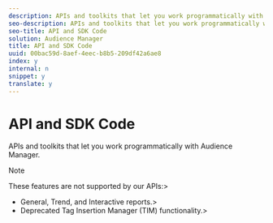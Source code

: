 ```yaml
---
description: APIs and toolkits that let you work programmatically with Audience Manager.
seo-description: APIs and toolkits that let you work programmatically with Audience Manager.
seo-title: API and SDK Code
solution: Audience Manager
title: API and SDK Code
uuid: 00bac59d-8aef-4eec-b8b5-209df42a6ae8
index: y
internal: n
snippet: y
translate: y
---
```


# API and SDK Code

APIs and toolkits that let you work programmatically with Audience Manager.




>[!NOTE]
>
>These features are not supported by our APIs:>
>* General, Trend, and Interactive reports.>
>* Deprecated Tag Insertion Manager (TIM) functionality.>
>
>


